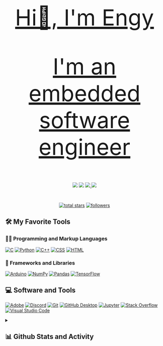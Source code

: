 <p align="center">
  <a href="https://github.com/En9yCS">
  <div align="center" style="font-size:70px">
  Hi👋, I'm Engy
  
  
  I'm an embedded software engineer
  </div>
</p>

<p align="center">
  <a href="https://github.com/En9yCS">
</p>

<p align="center">
  <!-- Typing SVG by En9yCS - https://github.com/En9yCS/readme-typing-svg -->
  <a href="https://github.com/En9yCS/readme-typing-svg">
</p>

<!-- Social icons section -->
<p align="center">
<a href="https://discord.gg/nV6ckPCp" target="_blank"><img src="https://img.shields.io/badge/Discord-0077B5?style=for-the-badge&logo=discord&logoColor=white"></a>
<a href="https://linkedin.com/in/EngyEsam" target="_blank"><img src="https://img.shields.io/badge/LinkedIn-0077B5?style=for-the-badge&logo=linkedin&logoColor=white"></a>
<a href="https://fb.com/engi.elsenherawy" target="_blank"><img src="https://img.shields.io/badge/Facebook-1877F2?style=for-the-badge&logo=facebook&logoColor=white">
<a href="https://www.hackerrank.com/engielsenherawy?hr_r=1" target="_blank"><img src="https://img.shields.io/badge/HackerRank-0077B5?style=for-the-badge&logo=hackerrank&logoColor=white">
</p>

<br/>

<!-- Social badges section -->
<!-- Badges with custom icons - https://github.com/En9yCS/custom-icon-badges -->
<!-- View counter - https://github.com/En9yCS/Simple-View-Counter -->
<p align="center">
  <a href="https://github.com/En9yCS?tab=repositories&sort=stargazers">
    <img alt="total stars" title="Total stars on GitHub" src="https://custom-icon-badges.demolab.com/github/stars/En9yCS?color=55960c&style=for-the-badge&labelColor=488207&logo=star"/></a>
  <a href="https://github.com/En9yCS?tab=followers">
    <img alt="followers" title="Follow me on Github" src="https://custom-icon-badges.demolab.com/github/followers/En9yCS?color=236ad3&labelColor=1155ba&style=for-the-badge&logo=person-add&label=Follow&logoColor=white"/></a>
</p>


  <summary><h2>🛠️ My Favorite Tools</h2></summary>
  <!-- Some badges are from https://github.com/Ileriayo/markdown-badges -->

  <h3>👨‍💻 Programming and Markup Languages</h3>

  <p>
      <a href="https://en.wikipedia.org/wiki/C_(programming_language)"><img alt="C" src="https://custom-icon-badges.demolab.com/badge/C-03599C.svg?logo=c-in-hexagon&logoColor=white"></a>
          <a href="https://www.python.org/"><img alt="Python" src="https://img.shields.io/badge/Python-14354C.svg?logo=python&logoColor=white"></a>
      <a href="https://en.wikipedia.org/wiki/C%2B%2B"><img alt="C++" src="https://custom-icon-badges.demolab.com/badge/C++-9C033A.svg?logo=cpp2&logoColor=white"></a>
      <a href="https://www.w3schools.com/css/css_intro.asp"><img alt="CSS" src="https://img.shields.io/badge/CSS-1572B6.svg?logo=css3&logoColor=white"></a>
      <a href="https://www.w3schools.com/html/html_intro.asp"><img alt="HTML" src="https://img.shields.io/badge/HTML-E34F26.svg?logo=html5&logoColor=white"></a>
  </p>

  <h3>🧰 Frameworks and Libraries</h3>

  <p>
      <a href="#"><img alt="Arduino" src="https://img.shields.io/badge/-Arduino-00979D?logo=Arduino&logoColor=white"></a>
      <a href="#"><img alt="NumPy" src="https://img.shields.io/badge/Numpy-013243.svg?logo=numpy&logoColor=white"></a>
      <a href="#"><img alt="Pandas" src="https://img.shields.io/badge/Pandas-150458.svg?logo=pandas&logoColor=white"></a>
      <a href="#"><img alt="TensorFlow" src="https://img.shields.io/badge/TensorFlow-FF6F00.svg?logo=TensorFlow&logoColor=white"></a>
  </p>

  <h2>💻 Software and Tools</h2>

  <p>
      <a href="#"><img alt="Adobe" src="https://img.shields.io/badge/Adobe-FF0000.svg?logo=adobe&logoColor=white"></a>
      <a href="#"><img alt="Discord" src="https://img.shields.io/badge/-Discord-5865F2.svg?logo=discord&logoColor=white"></a>
      <a href="#"><img alt="Git" src="https://img.shields.io/badge/Git-F05033.svg?logo=git&logoColor=white"></a>
      <a href="#"><img alt="GitHub Desktop" src="https://img.shields.io/badge/GitHub%20Desktop-8034A9.svg?logo=github&logoColor=white"></a>
      <a href="#"><img alt="Jupyter" src="https://img.shields.io/badge/Jupyter-F37626.svg?logo=Jupyter&logoColor=white"></a>
      <a href="#"><img alt="Stack Overflow" src="https://img.shields.io/badge/-Stack%20Overflow-FE7A16?logo=stack-overflow&logoColor=white"></a>
      <a href="#"><img alt="Visual Studio Code" src="https://img.shields.io/badge/Visual%20Studio%20Code-0078d7.svg?logo=visual-studio-code&logoColor=white"></a>
  </p>
</details>
<details> 
  <summary><h2>📊 Github Stats and Activity</h2></summary>
  <h3>💻 GitHub Profile Stats</h3>

  <!-- https://github.com/anuraghazra/github-readme-stats -->

  <p align="corner">
<img width = "40%" src="https://github-readme-stats.vercel.app/api/top-langs/?username=En9yCS&show_icons=true&theme=tokyonight" /><br>
<img width = "40%" src="https://github-readme-stats.vercel.app/api?username=En9yCS&show_icons=true&theme=tokyonight" /><br>
    

</details>
